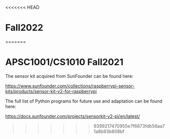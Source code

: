 <<<<<<< HEAD
# Fall2022
=======
# APSC1001/CS1010 Fall2021

The sensor kit acquired from SunFounder can be found here: 

https://www.sunfounder.com/collections/raspberrypi-sensor-kits/products/sensor-kit-v2-for-raspberrypi

The full list of Python programs for future use and adaptation can be found here:

https://docs.sunfounder.com/projects/sensorkit-v2-pi/en/latest/
>>>>>>> 9399217470955e7f6673fdb56aa71a8b93b808bf
